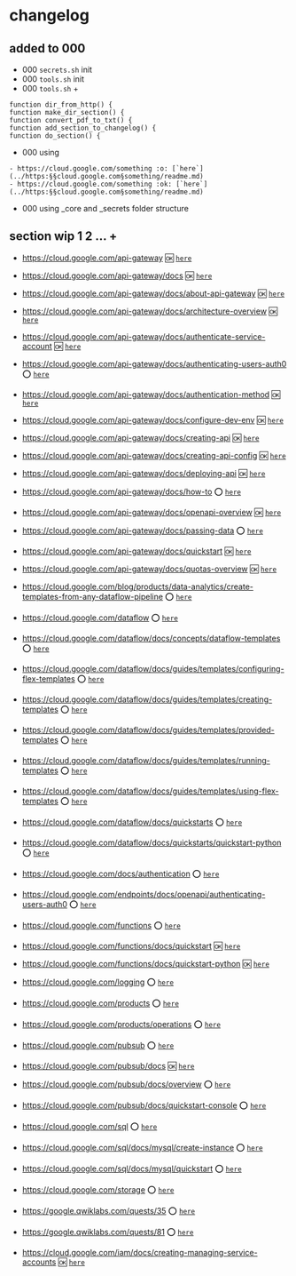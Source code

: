 # changelog

## added to 000
 - 000 `secrets.sh` init
 - 000 `tools.sh` init
 - 000 `tools.sh` +
```
function dir_from_http() {
function make_dir_section() {
function convert_pdf_to_txt() {
function add_section_to_changelog() {
function do_section() {
```
- 000 using
```
- https://cloud.google.com/something :o: [`here`](../https:§§cloud.google.com§something/readme.md)
- https://cloud.google.com/something :ok: [`here`](../https:§§cloud.google.com§something/readme.md)
```
- 000 using _core and _secrets folder structure

## section wip 1 2 ... +


- https://cloud.google.com/api-gateway :ok: [`here`](../https:§§cloud.google.com§api-gateway/readme.md)

- https://cloud.google.com/api-gateway/docs :ok: [`here`](../https:§§cloud.google.com§api-gateway§docs/readme.md)

- https://cloud.google.com/api-gateway/docs/about-api-gateway :ok: [`here`](../https:§§cloud.google.com§api-gateway§docs§about-api-gateway/readme.md)

- https://cloud.google.com/api-gateway/docs/architecture-overview :ok: [`here`](../https:§§cloud.google.com§api-gateway§docs§architecture-overview/readme.md)

- https://cloud.google.com/api-gateway/docs/authenticate-service-account :ok: [`here`](../https:§§cloud.google.com§api-gateway§docs§authenticate-service-account/readme.md)

- https://cloud.google.com/api-gateway/docs/authenticating-users-auth0 :o: [`here`](../https:§§cloud.google.com§api-gateway§docs§authenticating-users-auth0/readme.md)

- https://cloud.google.com/api-gateway/docs/authentication-method :ok: [`here`](../https:§§cloud.google.com§api-gateway§docs§authentication-method/readme.md)

- https://cloud.google.com/api-gateway/docs/configure-dev-env :ok: [`here`](../https:§§cloud.google.com§api-gateway§docs§configure-dev-env/readme.md)

- https://cloud.google.com/api-gateway/docs/creating-api :ok: [`here`](../https:§§cloud.google.com§api-gateway§docs§creating-api/readme.md)

- https://cloud.google.com/api-gateway/docs/creating-api-config :ok: [`here`](../https:§§cloud.google.com§api-gateway§docs§creating-api-config/readme.md)

- https://cloud.google.com/api-gateway/docs/deploying-api :ok: [`here`](../https:§§cloud.google.com§api-gateway§docs§deploying-api/readme.md)

- https://cloud.google.com/api-gateway/docs/how-to :o: [`here`](../https:§§cloud.google.com§api-gateway§docs§how-to/readme.md)

- https://cloud.google.com/api-gateway/docs/openapi-overview :ok: [`here`](../https:§§cloud.google.com§api-gateway§docs§openapi-overview/readme.md)

- https://cloud.google.com/api-gateway/docs/passing-data :o: [`here`](../https:§§cloud.google.com§api-gateway§docs§passing-data/readme.md)

- https://cloud.google.com/api-gateway/docs/quickstart :ok: [`here`](../https:§§cloud.google.com§api-gateway§docs§quickstart/readme.md)

- https://cloud.google.com/api-gateway/docs/quotas-overview :ok: [`here`](../https:§§cloud.google.com§api-gateway§docs§quotas-overview/readme.md)

- https://cloud.google.com/blog/products/data-analytics/create-templates-from-any-dataflow-pipeline :o: [`here`](../https:§§cloud.google.com§blog§products§data-analytics§create-templates-from-any-dataflow-pipeline/readme.md) 

- https://cloud.google.com/dataflow :o: [`here`](../https:§§cloud.google.com§dataflow/readme.md)

- https://cloud.google.com/dataflow/docs/concepts/dataflow-templates :o: [`here`](../https:§§cloud.google.com§dataflow§docs§concepts§dataflow-templates/readme.md)

- https://cloud.google.com/dataflow/docs/guides/templates/configuring-flex-templates :o: [`here`](../https:§§cloud.google.com§dataflow§docs§guides§templates§configuring-flex-templates/readme.md)

- https://cloud.google.com/dataflow/docs/guides/templates/creating-templates :o: [`here`](../https:§§cloud.google.com§dataflow§docs§guides§templates§creating-templates/readme.md)

- https://cloud.google.com/dataflow/docs/guides/templates/provided-templates :o: [`here`](../https:§§cloud.google.com§dataflow§docs§guides§templates§provided-templates/readme.md)

- https://cloud.google.com/dataflow/docs/guides/templates/running-templates :o: [`here`](../https:§§cloud.google.com§dataflow§docs§guides§templates§running-templates/readme.md)

- https://cloud.google.com/dataflow/docs/guides/templates/using-flex-templates :o: [`here`](../https:§§cloud.google.com§dataflow§docs§guides§templates§using-flex-templates/readme.md)

- https://cloud.google.com/dataflow/docs/quickstarts :o: [`here`](../https:§§cloud.google.com§dataflow§docs§quickstarts/readme.md)

- https://cloud.google.com/dataflow/docs/quickstarts/quickstart-python :o: [`here`](../https:§§cloud.google.com§dataflow§docs§quickstarts§quickstart-python/readme.md)

- https://cloud.google.com/docs/authentication :o: [`here`](../https:§§cloud.google.com§docs§authentication/readme.md)

- https://cloud.google.com/endpoints/docs/openapi/authenticating-users-auth0 :o: [`here`](../https:§§cloud.google.com§endpoints§docs§openapi§authenticating-users-auth0/readme.md)

- https://cloud.google.com/functions :o: [`here`](../https:§§cloud.google.com§functions/readme.md)

- https://cloud.google.com/functions/docs/quickstart :ok: [`here`](../https:§§cloud.google.com§functions§docs§quickstart/readme.md)

- https://cloud.google.com/functions/docs/quickstart-python :ok: [`here`](../https:§§cloud.google.com§functions§docs§quickstart-python/readme.md)

- https://cloud.google.com/logging :o: [`here`](../https:§§cloud.google.com§logging/readme.md)

- https://cloud.google.com/products :o: [`here`](../https:§§cloud.google.com§products/readme.md)

- https://cloud.google.com/products/operations :o: [`here`](../https:§§cloud.google.com§products§operations/readme.md)

- https://cloud.google.com/pubsub :o: [`here`](../https:§§cloud.google.com§pubsub/readme.md)

- https://cloud.google.com/pubsub/docs :ok: [`here`](../https:§§cloud.google.com§pubsub§docs/readme.md)

- https://cloud.google.com/pubsub/docs/overview :o: [`here`](../https:§§cloud.google.com§pubsub§docs§overview/readme.md)

- https://cloud.google.com/pubsub/docs/quickstart-console :o: [`here`](../https:§§cloud.google.com§pubsub§docs§quickstart-console/readme.md)

- https://cloud.google.com/sql :o: [`here`](../https:§§cloud.google.com§sql/readme.md)

- https://cloud.google.com/sql/docs/mysql/create-instance :o: [`here`](../https:§§cloud.google.com§sql§docs§mysql§create-instance/readme.md)

- https://cloud.google.com/sql/docs/mysql/quickstart :o: [`here`](../https:§§cloud.google.com§sql§docs§mysql§quickstart/readme.md)

- https://cloud.google.com/storage :o: [`here`](../https:§§cloud.google.com§storage/readme.md)

- https://google.qwiklabs.com/quests/35 :o: [`here`](../https:§§google.qwiklabs.com§quests§35/readme.md)

- https://google.qwiklabs.com/quests/81 :o: [`here`](../https:§§google.qwiklabs.com§quests§81/readme.md)

- https://cloud.google.com/iam/docs/creating-managing-service-accounts :ok: [`here`](../https:§§cloud.google.com§iam§docs§creating-managing-service-accounts/readme.md)
